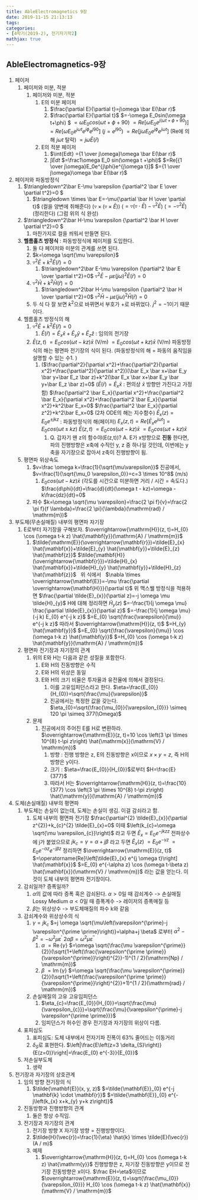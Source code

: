 ```yaml
---
title: AbleElectromagnetics 9장
date: 2019-11-15 21:13:13
tags:
categories:
- [4학기(2019-2), 전기자기학2]
mathjax: true
---
```

## AbleElectromagnetics-9장
1. 페이저
    1. 페이저와 미분, 적분
        1. 페이저와 미분, 적분
            1. E의 미분 페이저
                1. $\frac{\partial E}{\partial t}=j\omega \bar E(\bar r)$
                1. $\frac{\partial E}{\partial t}$
                $=-\omega E_0sin(\omega t+\phi) $
                $=\omega E_0cos(\omega t+\phi+90)$
                $=Re[\omega E_0e^{j(\omega t+\phi+90})]$
                $=Re[\omega E_0e^{j\omega t}e^{j\phi}e^{j90}]$
                ($j=e^{j90}$)
                $=Re[j\omega E_0 e^{j\phi} e^{j\omega t}]$
                (Re에 의해 $j \omega t$ 탈락)
                $=j\omega \bar E(\bar r)$
            1. E의 적분 페이저
                1. $\int{Edt} ={1 \over j\omega}\omega \bar E(\bar r)$
                1. $\int{Edt}$
                $=\frac1\omega E_0 sin(\omega t +\phi)$
                $=Re[{1 \over j\omega}E_0e^{j\phi}e^{j\omega t}]$
                $={1 \over j\omega}\omega \bar E(\bar r)$
    &nbsp;
1. 페이저와 파동방정식
    1. $\triangledown^2\bar E-\mu \varepsilon {\partial^2 \bar E \over \partial t^2}=0 $
        1. $\triangledown \times \bar E=-\mu{\partial \bar H \over \partial t}$
        (컬을 양변에 취해준다)
        ($\triangledown \times (\triangledown \times \bar E)$)
        ($=\triangledown(\triangledown \cdot \bar E)-\triangledown^2 \bar E$)
        ($=-\triangledown^2 \bar E$)
        (정리한다)
        (그럼 위의 식 완성)
    1. $\triangledown^2\bar H-\mu \varepsilon {\partial^2 \bar H \over \partial t^2}=0 $
        1. 마찬가지로 컬을 씌워서 만들면 된다.
    &nbsp;
    1. **헬름홀츠 방정식** : 파동방정식에 페이저를 도입한다.
        1. 둘 다 페이저와 미분의 관계를 쓰면 된다.
        1. $k=\omega \sqrt{\mu \varepsilon}$
        1. $\triangledown^2\bar E+k^2 \bar E (\bar r)=0$
            1. $\triangledown^2\bar E-\mu \varepsilon {\partial^2 \bar E \over \partial t^2}=0$
            $\triangledown^2\bar E-\mu \varepsilon (j\omega)^2 \bar E (\bar r)=0$
        1. $\triangledown^2\bar H+k^2 \bar H (\bar r)=0$
            1. $\triangledown^2\bar H-\mu \varepsilon {\partial^2 \bar H \over \partial t^2}=0$
            $\triangledown^2\bar H-\mu \varepsilon (j\omega)^2 \bar H (\bar r)=0$
        1. 두 식 다 잘 보면 $k^2$으로 바뀌면서 부호가 +로 바뀌었다. $j^2=-1$이기 때문이다.
    &nbsp;
    1. 헬름홀츠 방정식의 해
        1. $\triangledown^2\bar E+k^2 \bar E (\bar r)=0$
            1. $\bar E(\bar r)=\bar E_x \bar x+\bar E_y \bar y+\bar E_z \bar z$ : 임의의 전기장
        1. $\bar E(z,t)$
        $=E_0 cos(\omega t - kz) \bar x$ (V/m)
        $=E_0 cos(\omega t + kz) \bar x$ (V/m)
        파동방정식의 해는 평면파 전기장의 식이 된다.
        (파동방정식의 해 = 파동의 움직임을 설명할 수 있는 수1. )
            1. ($\frac{\partial^2}{\partial x^2}+\frac{\partial^2}{\partial x^2}+\frac{\partial^2}{\partial x^2})(\bar E_x \bar x+\bar E_y \bar y+\bar E_z \bar z)+k^2(\bar E_x \bar x+\bar E_y \bar y+\bar E_z \bar z)=0$
            ($\bar E (\bar r)=\bar E_x \bar x$ : 편의상 $\bar x$ 방향만 가진다고 가정함)
            $\frac{\partial^2 \bar E_x}{\partial x^2}+\frac{\partial^2 \bar E_x}{\partial x^2}+\frac{\partial^2 \bar E_x}{\partial x^2}+k^2\bar E_x=0$
            $\frac{\partial^2 \bar E_x}{\partial z^2}+k^2\bar E_x=0$
            (2차 ODE의 해는 지수함수)
            $\bar E_x(z)=E_0e^{\pm jkz}$ : 파동방정식의 해(페이저)
            $E_x(z,t)=Re[\bar E_x e^{j \omega t}]=E_0 cos(\omega t \pm kz)$
            $\bar E(z,t)$
            $=E_0 cos(\omega t - kz) \bar x$
            $=E_0 cos(\omega t + kz) \bar x$
                1. Q. 갑자기 왠 z의 함수야(E(z,t))?
                A. E가 x방향으로 **진동** 한다면, 파의 진행방향은 x축에 수직인 y, z 중 하나일 것인데, 이번에는 y축을 자기장으로 잡아서 z축이 진행방향이 됨.
    &nbsp;
    1. 평면파 위상속도
        1. $v=\frac \omega k=\frac{1}{\sqrt{\mu\varepsilon}}$
        진공에서,
        $v=\frac{1}{\sqrt{\mu_0 \varepsilon_0}}=c=3 \times 10^8$ (m/s)
            1. $E_0 cos(\omega t - kz) \bar x$
            (각도를 시간으로 미분하면 거리 / 시간 = 속도다.)
            $\frac{d\phi}{dt}=\frac{d}{dt}(\omega t - kz)=\omega - k\frac{dz}{dt}=0$
        1. 파수
            $k=\omega \sqrt{\mu \varepsilon}=\frac{2 \pi f}{v}=\frac{2 \pi f}{f \lambda}=\frac{2 \pi}{\lambda}(\mathrm{rad} / \mathrm{m})$
            &nbsp;
1. 부도체(무손실매질) 내부의 평면파 자기장
    1. E로부터 자기장을 구해보자. $\overrightarrow{\mathrm{H}}(z, t)=H_{0} \cos (\omega t-k z) \hat{\mathbf{y}}(\mathrm{A} / \mathrm{m})$
        1. $\tilde{\mathrm{E}}(\overrightarrow{\mathbf{r}})=\tilde{E}_{x} \hat{\mathbf{x}}+\tilde{E}_{y} \hat{\mathbf{y}}+\tilde{E}_{z} \hat{\mathbf{z}}$
        $\tilde{\mathbf{H}}(\overrightarrow{\mathbf{r}})=\tilde{H}_{x} \hat{\mathbf{x}}+\tilde{H}_{y} \hat{\mathbf{y}}+\tilde{H}_{z} \hat{\mathbf{z}}$
        &nbsp;
        위 식에서
        &nbsp;
        $\nabla \times \overrightarrow{\mathbf{E}}=-\mu \frac{\partial \overrightarrow{\mathbf{H}}}{\partial t}$
        위 맥스웰 방정식을 적용하면
        $\frac{\partial \tilde{E}_{x}}{\partial z}=-j \omega \mu \tilde{H}_{y}$
        H에 대해 정리하면
        $\tilde{H}_{y}(z)$
        $=-\frac{1}{j \omega \mu} \frac{\partial \tilde{E}_{x}}{\partial z}$
        $=-\frac{1}{j \omega \mu}(-j k) E_{0} e^{-j k z}$
        $=E_{0} \sqrt{\frac{\varepsilon}{\mu}} e^{-j k z}$
        따라서
        $\overrightarrow{\mathrm{H}}(z, t)$
        $=H_{y} \hat{\mathbf{y}}$
        $=E_{0} \sqrt{\frac{\varepsilon}{\mu}} \cos (\omega t-k z) \hat{\mathbf{y}}$
        $=H_{0} \cos (\omega t-k z) \hat{\mathbf{y}}(\mathrm{A} / \mathrm{m})$
        &nbsp;
    1. 평면파 전기장과 자기장의 관계
        1. 위의 E와 H는 다음과 같은 성질을 포함한다.
            1. E와 H의 진동방향은 수직
            1. E와 H의 위상은 동일
            1. E와 H의 크기 비율은 투자율과 유전율에 의해서 결정된다.
                1. 이를 고유임피던스라고 한다.
                $\eta=\frac{E_{0}}{H_{0}}=\sqrt{\frac{\mu}{\varepsilon}}$
                1. 진공에서는 특정한 값을 갖는다.
                $\eta_{0}=\sqrt{\frac{\mu_{0}}{\varepsilon_{0}}} \simeq 120 \pi \simeq 377(\Omega)$
        1. 문제
            1. 진공에서의 주어진 E를 H로 변환하라.
            $\overrightarrow{\mathrm{E}}(z, t)=10 \cos \left(3 \pi \times 10^{8} t-\pi z\right) \hat{\mathrm{x}}(\mathrm{V} / \mathrm{m})$
                1. 방향 : 진행 방향은 z, E의 진동방향은 x이므로 $x \times y = z$, 즉 H의 방향은 y이다.
                1. 크기 : $\eta=\frac{E_{0}}{H_{0}}$로부터
                $H=\frac{E}{377}$
                1. 따라서 H는
                $\overrightarrow{\mathrm{H}}(z, t)=\frac{10}{377} \cos \left(3 \pi \times 10^{8} t-\pi z\right) \hat{\mathrm{y}}(\mathrm{A} / \mathrm{m})$
    &nbsp;
1. 도체(손실매질) 내부의 평면파
    1. 부도체는 손실이 없는데, 도체는 손실이 생김. 이걸 감쇠라고 함.
        1. 도체 내부의 평면파 전기장
        $\frac{\partial^{2} \tilde{E}_{x}}{\partial z^{2}}+k_{c}^{2} \tilde{E}_{x}=0$
        이때
        $\left(k_{c}=\omega \sqrt{\mu \varepsilon_{c}}\right)$
        라고 두면
        $\tilde{E}_{x}=E_{0} e^{-j k z z}$
        전파상수에 j가 붙었으므로
        $j k_{c}=\gamma=\alpha+j \beta$
        라고 두면
        $\tilde{E}_{x}(z)$
        $=E_{0} e^{-\gamma z}$
        $=E_{0} e^{-\alpha z} e^{-j \beta z}$
        정리하면
        $\overrightarrow{\mathrm{E}}(z, t)$
        $=\operatorname{Re}\left[\tilde{E}_{x} e^{j \omega t}\right] \hat{\mathbf{x}}$
        $=E_{0} e^{-\alpha z} \cos (\omega t-\beta z) \hat{\mathbf{x}}(\mathrm{V} / \mathrm{m})$
        라는 값을 얻는다.
        이것이 도체 내부의 평면파 전기장이다.
    1. 감쇠일까? 증폭일까?
        1. $\alpha$의 값에 따라 증폭 혹은 감쇠된다.
        $\alpha>0$일 때 감쇠계수 -> 손실매질Lossy Medium
        $\alpha<0$일 때 증폭계수 -> 레이저의 증폭매질 등
        1. $\beta$는 위상상수 -> 부도체매질의 파수 k와 같음
    1. 감쇠계수와 위상상수의 식
        1. $\gamma=j k_{c}$
        $=j \omega \sqrt{\mu\left(\varepsilon^{\prime}-j \varepsilon^{\prime \prime}\right)}=\alpha+j \beta$
        로부터
        $\alpha^{2}-\beta^{2}=-\omega^{2} \mu \varepsilon^{\prime}$
        $2 \alpha \beta=\omega^{2} \mu \varepsilon^{\prime \prime}$
            1. $\alpha$
            $=\operatorname{Re}\{\gamma\}$
            $=\omega \sqrt{\frac{\mu \varepsilon^{\prime}}{2}}(\sqrt{1+\left(\frac{\varepsilon^{\prime \prime}}{\varepsilon^{\prime}}\right)^{2}}-1)^{1 / 2}(\mathrm{Np} / \mathrm{m})$
            1. $\beta$
            $=\operatorname{Im}\{\gamma\}$
            $=\omega \sqrt{\frac{\mu \varepsilon^{\prime}}{2}}(\sqrt{1+\left(\frac{\varepsilon^{\prime \prime}}{\varepsilon^{\prime}}\right)^{2}}+1)^{1 / 2}(\mathrm{rad} / \mathrm{m})$
        1. 손실매질의 고유 고유임피던스
            1. $\eta_{c}=\frac{E_{0}}{H_{0}}=\sqrt{\frac{\mu}{\varepsilon_{c}}}=\sqrt{\frac{\mu}{\varepsilon^{\prime}-j \varepsilon^{\prime \prime}}}$
            1. 임피던스가 허수인 경우 전기장과 자기장의 위상이 다름.
    1. 표피심도
        1. 표피심도: 도체 내부에서 전자기파 진폭이 63% 줄어드는 이동거리
        1. $\delta_{S}$로 표현한다.
        $\left|\frac{E\left(z=3 \delta_{S}\right)}{E(z=0)}\right|=\frac{E_{0} e^{-3}}{E_{0}}$
    1. 저손실부도체
        1. 생략
1. 전기장과 자기장의 상호관계
    1. 임의 방향 전기장의 식
        1. $\tilde{\mathbf{E}}(x, y, z)$
        $=\tilde{\mathbf{E}}_{0} e^{-j \mathbf{k} \cdot \mathbf{r}}$
        $=\tilde{\mathbf{E}}_{0} e^{-j\left(k_{x} x+k_{y} y+k z\right)}$
    1. 진동방향과 진행방향의 관계
        1. 둘은 항상 수직임.
    1. 전기장과 자기장의 관계
        1. 전기장 방향 X 자기장 방향 = 진행방향이다.
        1. $\tilde{H}(\vec{r})=\frac{1}{\eta} \hat{k} \times \tilde{E}(\vec{r})(A / m)$
        1. 예제
            1. $\overrightarrow{\mathrm{H}}(z, t)=H_{0} \cos (\omega t-k z) \hat{\mathrm{y}}$
            진행방향은 z, 자기장 진동방향은 y이므로 전기장 진동방향은 x이다.
            $\frac EH=\eta$이므로
            $\overrightarrow{\mathrm{E}}(z, t)=\sqrt{\frac{\mu_{0}}{\varepsilon_{0}}} H_{0} \cos (\omega t-k z) \hat{\mathbf{x}}(\mathrm{V} / \mathrm{m})$
